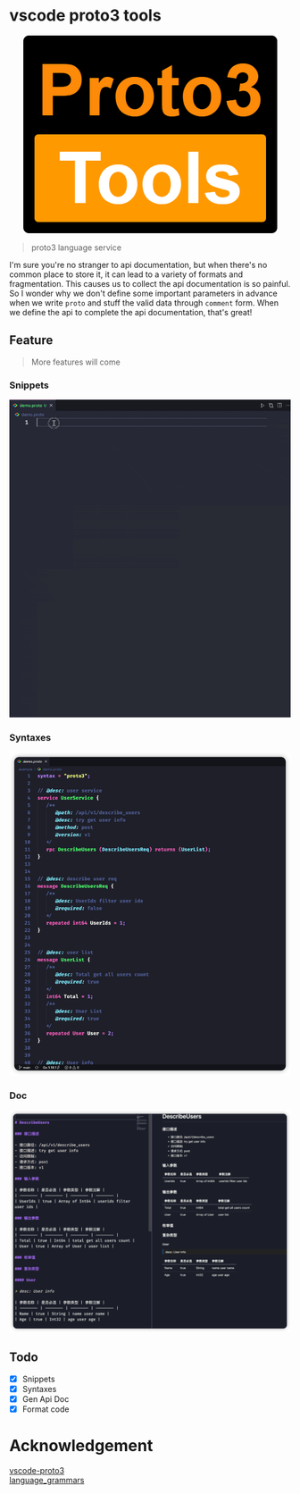# vscode proto3 tools

<p align="center">
    <img src="./images/logo.png">
</p>

> proto3 language service

I'm sure you're no stranger to api documentation, but when there's no common place to store it, it can lead to a variety of formats and fragmentation. This causes us to collect the api documentation is so painful. So I wonder why we don't define some important parameters in advance when we write `proto` and stuff the valid data through `comment` form. When we define the api to complete the api documentation, that's great!

## Feature

> More features will come

### Snippets

![](images/snippets.gif)

### Syntaxes

![](images/syntaxes.png)

### Doc

![](images/doc.png)

## Todo

- [x] Snippets
- [x] Syntaxes
- [x] Gen Api Doc
- [x] Format code

# Acknowledgement

[vscode-proto3](https://github.com/zxh0/vscode-proto3)  
[language_grammars](https://macromates.com/manual/en/language_grammars#naming_conventions)